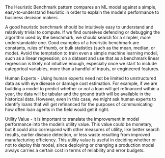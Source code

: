 The Heuristic Benchmark pattern compares an ML model against a simple, easy-to-understand heuristic in order to explain the model’s performance to business decision makers. 

A good heuristic benchmark should be intuitively easy to understand and relatively trivial to compute. If we find ourselves defending or debugging the algorithm used by the benchmark, we should search for a simpler, more understandable one. Good examples of a heuristic benchmark are constants, rules of thumb, or bulk statistics (such as the mean, median, or mode). Avoid the temptation to train even a simple machine learning model, such as a linear regression, on a dataset and use that as a benchmark linear regression is likely not intuitive enough, especially once we start to include categorical variables, more than a handful of inputs, or engineered features.

Human Experts - Using human experts need not be limited to unstructured data as with eye disease or damage cost estimation. For example, if we are building a model to predict whether or not a loan will get refinanced within a year, the data will be tabular and the ground truth will be available in the historical data. However, even in this case, we might ask human experts to identify loans that will get refinanced for the purposes of communicating how often loan agents in the field would get it right. 

Utility Value - it is important to translate the improvement in model performance into the model’s utility value. This value could be monetary, but it could also correspond with other measures of utility, like better search results, earlier disease detection, or less waste resulting from improved manufacturing efficiency. This utility value is useful in deciding whether or not to deploy this model, since deploying or changing a production model always carries a certain cost in terms of reliability and error budgets. 


